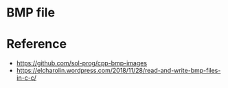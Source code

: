 

# BMP file



# Reference
* https://github.com/sol-prog/cpp-bmp-images
* https://elcharolin.wordpress.com/2018/11/28/read-and-write-bmp-files-in-c-c/